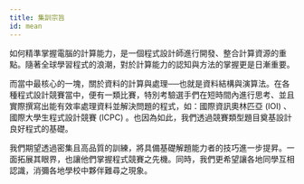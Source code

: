 ```yaml
---
title: 集訓宗旨
id: mean
---
```


如何精準掌握電腦的計算能力，是一個程式設計師進行開發、整合計算資源的重點。隨著全球學習程式的浪潮，對於計算能力的認知與方法的掌握更是日漸重要。

而當中最核心的一塊，關於資料的計算與處理──也就是資料結構與演算法。在各種程式設計競賽當中，便有一類比賽，特別考驗選手們在短時間內進行思考、並且實際撰寫出能有效率處理資料並解決問題的程式，如：國際資訊奧林匹亞 (IOI) 、國際大學生程式設計競賽 (ICPC) 。也因為如此，我們透過競賽類型題目奠基設計良好程式的基礎。

<!-- 在各類程式競賽中，有一類程式解題競賽專門在考驗選手們在短時間內思考、並實際寫出有效率處理資料程式之能力。全球有非常多國家投入此類競賽，然而在台灣資源卻顯得闕漏而封閉，使得人們常常得入其門卻難以精進。-->

我們期望透過密集且高品質的訓練，將具備基礎解題能力者的技巧進一步提昇。一面拓展其眼界，也讓他們掌握程式競賽之先機。同時，我們更希望讓各地同學互相認識，消彌各地學校中夥伴難尋之現象。
